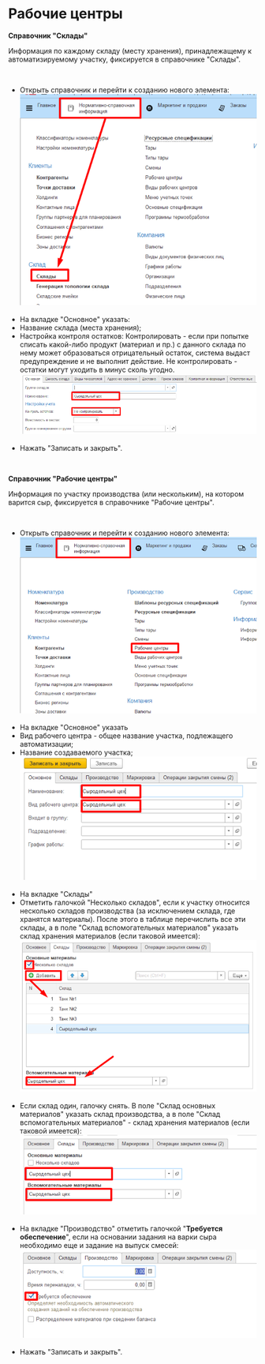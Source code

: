 **Рабочие центры**
==================

**Справочник "Склады"**

Информация по каждому складу (месту хранения), принадлежащему к
автоматизируемому участку, фиксируется в справочнике "Склады".

 

-   Открыть справочник и перейти к созданию нового элемента:
    ![](WorkCenter.assets/drex_rabochie_tsentry_3_custom.png)
     
-   На вкладке "Основное" указать:
-   Название склада (места хранения);
-   Настройка контроля остатков: Контролировать - если при попытке
    списать какой-либо продукт (материал и пр.) с данного склада по нему
    может образоваться отрицательный остаток, система выдаст
    предупреждение и не выполнит действие. Не контролировать - остатки
    могут уходить в минус сколь угодно.
    ![](WorkCenter.assets/drex_rabochie_tsentry_3_custom_2.png)
     
-   Нажать "Записать и закрыть".

 

**Справочник "Рабочие центры"**

Информация по участку производства (или нескольким), на котором варится
сыр, фиксируется в справочнике "Рабочие центры".

 

-   Открыть справочник и перейти к созданию нового элемента:
    ![](WorkCenter.assets/drex_rabochie_tsentry_3_custom_3.png)
     
-   На вкладке "Основное" указать
-   Вид рабочего центра - общее название участка, подлежащего
    автоматизации;
-   Название создаваемого участка;
    ![](WorkCenter.assets/drex_rabochie_tsentry_3_custom_4.png)
     
-   На вкладке "Склады"
-   Отметить галочкой "Несколько складов", если к участку относится
    несколько складов производства (за исключением склада, где хранятся
    материалы). После этого в таблице перечислить все эти склады, а в
    поле "Склад вспомогательных материалов" указать склад хранения
    материалов (если таковой имеется):
    ![](WorkCenter.assets/drex_rabochie_tsentry_3_custom_5.png)
     
-   Если склад один, галочку снять. В поле "Склад основных материалов"
    указать склад производства, а в поле "Склад вспомогательных
    материалов" - склад хранения материалов (если таковой имеется):
    ![](WorkCenter.assets/drex_rabochie_tsentry_3_custom_6.png)
     
-   На вкладке "Производство" отметить галочкой "**Требуется обеспечение**",
    если на основании задания на варки сыра необходимо еще и задание на выпуск смесей:
    ![](WorkCenter.assets/drex_rabochie_tsentry_3_custom_7.png)
     
-   Нажать "Записать и закрыть".

